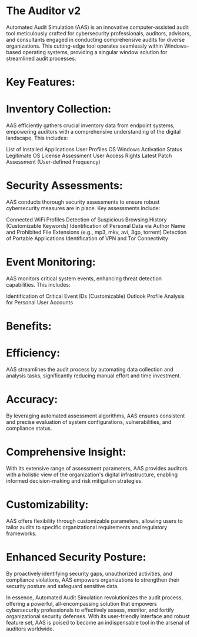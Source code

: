 # The Auditor v2
Automated Audit Simulation (AAS) is an innovative computer-assisted audit tool meticulously crafted for cybersecurity professionals, auditors, advisors, and consultants engaged in conducting comprehensive audits for diverse organizations. This cutting-edge tool operates seamlessly within Windows-based operating systems, providing a singular window solution for streamlined audit processes.

# Key Features:
# Inventory Collection:
AAS efficiently gathers crucial inventory data from endpoint systems, empowering auditors with a comprehensive understanding of the digital landscape. This includes:

List of Installed Applications
User Profiles
OS Windows Activation Status
Legitimate OS License Assessment
User Access Rights
Latest Patch Assessment (User-defined Frequency)

# Security Assessments:
AAS conducts thorough security assessments to ensure robust cybersecurity measures are in place. Key assessments include:

Connected WiFi Profiles
Detection of Suspicious Browsing History (Customizable Keywords)
Identification of Personal Data via Author Name and Prohibited File Extensions (e.g., mp3, mkv, avi, 3gp, torrent)
Detection of Portable Applications
Identification of VPN and Tor Connectivity
# Event Monitoring:
AAS monitors critical system events, enhancing threat detection capabilities. This includes:

Identification of Critical Event IDs (Customizable)
Outlook Profile Analysis for Personal User Accounts
# Benefits:

# Efficiency: 
AAS streamlines the audit process by automating data collection and analysis tasks, significantly reducing manual effort and time investment.

# Accuracy: 
By leveraging automated assessment algorithms, AAS ensures consistent and precise evaluation of system configurations, vulnerabilities, and compliance status.

# Comprehensive Insight:  
With its extensive range of assessment parameters, AAS provides auditors with a holistic view of the organization's digital infrastructure, enabling informed decision-making and risk mitigation strategies.

# Customizability: 
AAS offers flexibility through customizable parameters, allowing users to tailor audits to specific organizational requirements and regulatory frameworks.

# Enhanced Security Posture: 
By proactively identifying security gaps, unauthorized activities, and compliance violations, AAS empowers organizations to strengthen their security posture and safeguard sensitive data.

In essence, Automated Audit Simulation revolutionizes the audit process, offering a powerful, all-encompassing solution that empowers cybersecurity professionals to effectively assess, monitor, and fortify organizational security defenses. With its user-friendly interface and robust feature set, AAS is poised to become an indispensable tool in the arsenal of auditors worldwide.
